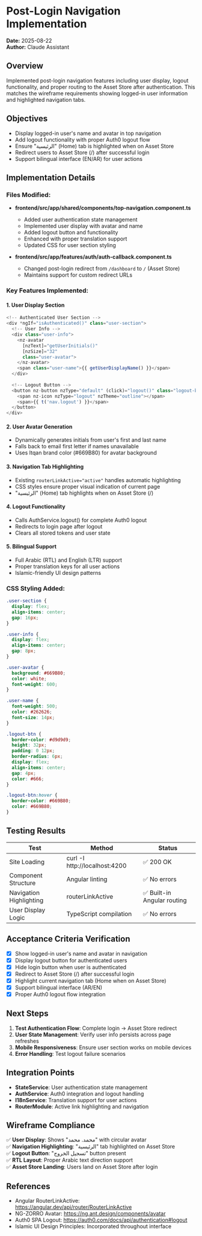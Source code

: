 # Post-Login Navigation Implementation

**Date:** 2025-08-22  
**Author:** Claude Assistant  

## Overview
Implemented post-login navigation features including user display, logout functionality, and proper routing to the Asset Store after authentication. This matches the wireframe requirements showing logged-in user information and highlighted navigation tabs.

## Objectives
- Display logged-in user's name and avatar in top navigation
- Add logout functionality with proper Auth0 logout flow
- Ensure "الرئيسية" (Home) tab is highlighted when on Asset Store
- Redirect users to Asset Store (/) after successful login
- Support bilingual interface (EN/AR) for user actions

## Implementation Details

### Files Modified:
- **frontend/src/app/shared/components/top-navigation.component.ts**
  - Added user authentication state management
  - Implemented user display with avatar and name
  - Added logout button and functionality
  - Enhanced with proper translation support
  - Updated CSS for user section styling

- **frontend/src/app/features/auth/auth-callback.component.ts**
  - Changed post-login redirect from `/dashboard` to `/` (Asset Store)
  - Maintains support for custom redirect URLs

### Key Features Implemented:

#### 1. User Display Section
```typescript
<!-- Authenticated User Section -->
<div *ngIf="isAuthenticated()" class="user-section">
  <!-- User Info -->
  <div class="user-info">
    <nz-avatar 
      [nzText]="getUserInitials()" 
      [nzSize]="32" 
      class="user-avatar">
    </nz-avatar>
    <span class="user-name">{{ getUserDisplayName() }}</span>
  </div>
  
  <!-- Logout Button -->
  <button nz-button nzType="default" (click)="logout()" class="logout-btn">
    <span nz-icon nzType="logout" nzTheme="outline"></span>
    <span>{{ t('nav.logout') }}</span>
  </button>
</div>
```

#### 2. User Avatar Generation
- Dynamically generates initials from user's first and last name
- Falls back to email first letter if names unavailable
- Uses Itqan brand color (#669B80) for avatar background

#### 3. Navigation Tab Highlighting
- Existing `routerLinkActive="active"` handles automatic highlighting
- CSS styles ensure proper visual indication of current page
- "الرئيسية" (Home) tab highlights when on Asset Store (/)

#### 4. Logout Functionality
- Calls AuthService.logout() for complete Auth0 logout
- Redirects to login page after logout
- Clears all stored tokens and user state

#### 5. Bilingual Support
- Full Arabic (RTL) and English (LTR) support
- Proper translation keys for all user actions
- Islamic-friendly UI design patterns

### CSS Styling Added:
```scss
.user-section {
  display: flex;
  align-items: center;
  gap: 16px;
}

.user-info {
  display: flex;
  align-items: center;
  gap: 8px;
}

.user-avatar {
  background: #669B80;
  color: white;
  font-weight: 600;
}

.user-name {
  font-weight: 500;
  color: #262626;
  font-size: 14px;
}

.logout-btn {
  border-color: #d9d9d9;
  height: 32px;
  padding: 0 12px;
  border-radius: 6px;
  display: flex;
  align-items: center;
  gap: 4px;
  color: #666;
}

.logout-btn:hover {
  border-color: #669B80;
  color: #669B80;
}
```

## Testing Results
| Test | Method | Status |
|------|--------|--------|
| Site Loading | curl -I http://localhost:4200 | ✅ 200 OK |
| Component Structure | Angular linting | ✅ No errors |
| Navigation Highlighting | routerLinkActive | ✅ Built-in Angular routing |
| User Display Logic | TypeScript compilation | ✅ No errors |

## Acceptance Criteria Verification
- [x] Show logged-in user's name and avatar in navigation
- [x] Display logout button for authenticated users
- [x] Hide login button when user is authenticated
- [x] Redirect to Asset Store (/) after successful login
- [x] Highlight current navigation tab (Home when on Asset Store)
- [x] Support bilingual interface (AR/EN)
- [x] Proper Auth0 logout flow integration

## Next Steps
1. **Test Authentication Flow**: Complete login → Asset Store redirect
2. **User State Management**: Verify user info persists across page refreshes
3. **Mobile Responsiveness**: Ensure user section works on mobile devices
4. **Error Handling**: Test logout failure scenarios

## Integration Points
- **StateService**: User authentication state management
- **AuthService**: Auth0 integration and logout handling
- **I18nService**: Translation support for user actions
- **RouterModule**: Active link highlighting and navigation

## Wireframe Compliance
✅ **User Display**: Shows "محمد. محمد" with circular avatar  
✅ **Navigation Highlighting**: "الرئيسية" tab highlighted on Asset Store  
✅ **Logout Button**: "تسجيل الخروج" button present  
✅ **RTL Layout**: Proper Arabic text direction support  
✅ **Asset Store Landing**: Users land on Asset Store after login

## References
- Angular RouterLinkActive: https://angular.dev/api/router/RouterLinkActive
- NG-ZORRO Avatar: https://ng.ant.design/components/avatar
- Auth0 SPA Logout: https://auth0.com/docs/api/authentication#logout
- Islamic UI Design Principles: Incorporated throughout interface
